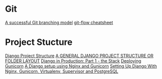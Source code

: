 
# Git #
[A successful Git branching model](http://nvie.com/posts/a-successful-git-branching-model/)
[git-flow cheatsheet](http://danielkummer.github.io/git-flow-cheatsheet/)

# Project Stucture #
[Django Project Structure](http://www.deploydjango.com/django_project_structure/)
[A GENERAL DJANGO PROJECT STRUCTURE OR FOLDER LAYOUT](http://timmyomahony.com/blog/2012/11/09/general-django-project-structure-or-folder-layout/)
[Django in Production: Part 1 - the Stack](http://www.robgolding.com/blog/2011/11/12/django-in-production-part-1---the-stack/)
[Deploying Gunicorn](http://docs.gunicorn.org/en/latest/deploy.html)
[A Django setup using Nginx and Gunicorn](http://senko.net/en/django-nginx-gunicorn/)
[Setting Up Django With Nginx, Gunicorn, Virtualenv, Supervisor and PostgreSQL](http://michal.karzynski.pl/blog/2013/06/09/django-nginx-gunicorn-virtualenv-supervisor/)
[]()
[]()
[]()
[]()
[]()
